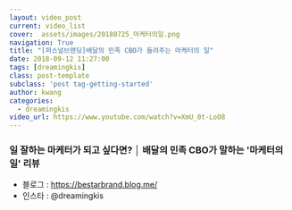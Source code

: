 ```yaml
---
layout: video_post
current: video_list
cover:  assets/images/20180725_마케터의일.png
navigation: True
title: "[퍼스널브랜딩]배달의 민족 CBO가 들려주는 마케터의 일"
date: 2018-09-12 11:27:00
tags: [dreamingkis]
class: post-template
subclass: 'post tag-getting-started'
author: kwang
categories:
  - dreamingkis
video_url: https://www.youtube.com/watch?v=XmU_0t-LoO8
---
```


### **일 잘하는 마케터가 되고 싶다면? │ 배달의 민족 CBO가 말하는 '마케터의 일' 리뷰**

* 블로그 : https://bestarbrand.blog.me/
* 인스타 : @dreamingkis